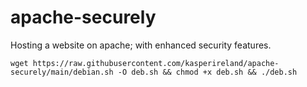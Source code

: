 # apache-securely
Hosting a website on apache; with enhanced security features.

```
wget https://raw.githubusercontent.com/kasperireland/apache-securely/main/debian.sh -O deb.sh && chmod +x deb.sh && ./deb.sh
```
